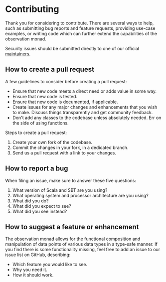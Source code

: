 Contributing
======

Thank you for considering to contribute. There are several ways to help, such as submitting bug reports and feature requests, providing use-case examples, or writing code which can further extend the capabilities of the observation monad.

Security issues should be submitted directly to one of our official [maintainers](MAINTAINERS.md). 

## How to create a pull request

A few guidelines to consider before creating a pull request:
* Ensure that new code meets a direct need or adds value in some way.
* Ensure that new code is tested.
* Ensure that new code is documented, if applicable.
* Create issues for any major changes and enhancements that you wish to make. Discuss things transparently and get community feedback.
* Don't add any classes to the codebase unless absolutely needed. Err on the side of using functions.

Steps to create a pull request:
1. Create your own fork of the codebase.
2. Commit the changes in your fork, in a dedicated branch.
3. Send us a pull request with a link to your changes.

## How to report a bug

When filing an issue, make sure to answer these five questions:
1. What version of Scala and SBT are you using?
2. What operating system and processor architecture are you using?
3. What did you do?
4. What did you expect to see?
5. What did you see instead?

## How to suggest a feature or enhancement
The observation monad allows for the functional composition and manipulation of data points of various data types in a type-safe manner. If you find there is some functionality missing, feel free to add an issue to our issue list on GitHub, describing:
* Which feature you would like to see.
* Why you need it.
* How it should work.